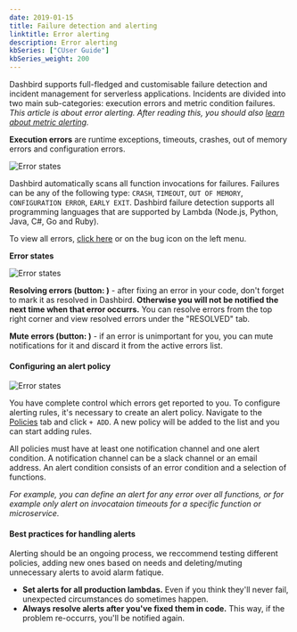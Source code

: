 ```yaml
---
date: 2019-01-15
title: Failure detection and alerting
linktitle: Error alerting
description: Error alerting
kbSeries: ["CUser Guide"]
kbSeries_weight: 200
---
```




Dashbird supports full-fledged and customisable failure detection and incident management for serverless applications. Incidents are divided into two main sub-categories: execution errors and metric condition failures. *This article is about error alerting. After reading this, you should also <a href='/docs/user-guide/metric-alerting/'>learn about metric alerting</a>.*

**Execution errors** are runtime exceptions, timeouts, crashes, out of memory errors and configuration errors.

![Error states](/images/docs/errors-teaser.png)


Dashbird automatically scans all function invocations for failures. Failures can be any of the following type: `CRASH`, `TIMEOUT`, `OUT OF MEMORY`, `CONFIGURATION ERROR`, `EARLY EXIT`. Dashbird failure detection supports all programming languages that are supported by Lambda (Node.js, Python, Java, C#, Go and Ruby).

 To view all errors, <a href='https://app.dashbird.io/errors/issues/'
 target='_blank'>click here</a> or on the bug icon <i class="fa fa-bug"></i> on the left menu.

**Error states**

![Error states](/images/docs/error-states.png)

**Resolving errors (button: <i class="fa fa-check"></i>)** - after fixing an error in your code, don't forget to mark it as resolved in Dashbird. **Otherwise you will not be notified the next time when that error occurrs.** You can resolve errors from the top right corner and view resolved errors under the "RESOLVED" tab.

 **Mute errors (button: <i class="fa fa-bell-slash"></i>)** - if an error is unimportant for you, you can mute notifications for it and discard it from the active errors list.

#### Configuring an alert policy

![Error states](/images/docs/error-alert-policy.png)

You have complete control which errors get reported to you. To configure alerting rules, it's necessary to create an alert policy. Navigate to the <a href='https://app.dashbird.io/errors/policies/' target='_blank'>Policies</a> tab and click `+ ADD`. A new policy will be added to the list and you can start adding rules.

All policies must have at least one notification channel and one alert condition. A notification channel can be a slack channel or an email address. An alert condition consists of an error condition and a selection of functions. 

*For example, you can define an alert for any error over all functions, or for example only alert on invocataion timeouts for a specific function or microservice.*

#### Best practices for handling alerts

Alerting should be an ongoing process, we reccommend testing different policies, adding new ones based on needs and deleting/muting unnecessary alerts to avoid alarm fatique.

  * **Set alerts for all production lambdas.** Even if you think they'll never fail, unexpected circumstances do sometimes happen.
  * **Always resolve alerts after you've fixed them in code.** This way, if the problem re-occurrs, you'll be notified again.
